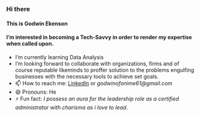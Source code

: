  ### Hi there 
####  This is Godwin Ekenson
####  I’m interested in becoming a Tech-Savvy in order to render my expertise when called upon. 
-  I’m currently learning Data Analysis
- I’m looking forward to collaborate with organizations, firms and of course reputable likeminds to proffer solution to the problems engulfing businesses with the necessary tools to achieve set goals.
- 📫 How to reach me: [Linkedln](www.linkedin.com/in/godwin-ofonime-239a522b0) or _godwinofonime61@gmail.com_
- 😄 Pronouns: He
- ⚡ Fun fact: _I possess an aura for the leadership role as a certified administrator with charisma as i love to lead_. 
